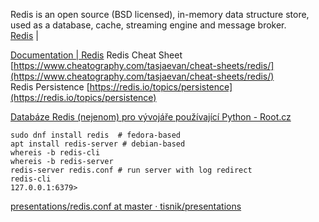 Redis is an open source (BSD licensed), in-memory data structure store, used as a database, cache, streaming engine and message broker.  
[Redis](https://redis.io/) | 


[Documentation | Redis](https://redis.io/docs/)
Redis Cheat Sheet [https://www.cheatography.com/tasjaevan/cheat-sheets/redis/](https://www.cheatography.com/tasjaevan/cheat-sheets/redis/)  
Redis Persistence [https://redis.io/topics/persistence](https://redis.io/topics/persistence)  

[Databáze Redis (nejenom) pro vývojáře používající Python - Root.cz](https://www.root.cz/clanky/databaze-redis-nejenom-pro-vyvojare-pouzivajici-python/)




```shell
sudo dnf install redis  # fedora-based 
apt install redis-server # debian-based
whereis -b redis-cli
whereis -b redis-server
redis-server redis.conf # run server with log redirect
redis-cli
127.0.0.1:6379>
```

[presentations/redis.conf at master · tisnik/presentations](https://github.com/tisnik/presentations/blob/master/redis/redis.conf)